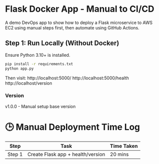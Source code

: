 # Flask Docker App - Manual to CI/CD
A demo DevOps app to show how to deploy a Flask microservice to AWS EC2 using manual steps first, then automate using GitHub Actions.

## Step 1: Run Locally (Without Docker)
Ensure Python 3.10+ is installed.
```bash
pip install -r requirements.txt
python app.py
```
Then visit:
http://localhost:5000/
http://localhost:5000/health
http://localhost/version

### Version
v1.0.0 - Manual setup base version

# 🕒 Manual Deployment Time Log

| Step | Task | Time Taken |
|------|------|------------|
| Step 1 | Create Flask app + health/version | 20 mins |
